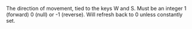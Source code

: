 The direction of movement, tied to the keys W and S. Must be an integer 1 (forward) 0 (null) or -1 (reverse). Will refresh back to 0 unless constantly set.